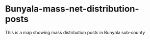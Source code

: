 # Bunyala-mass-net-distribution-posts
This is a map showing mass distribution posts in Bunyala sub-county

